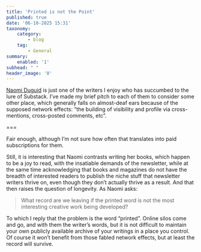 ```yaml
---
title: 'Printed is not the Point'
published: true
date: '06-10-2025 15:31'
taxonomy:
    category:
        - blog
    tag:
        - General
summary:
    enabled: '1'
subhead: " "
header_image: '0'
---
```


[Naomi Duguid](https://www.naomiduguid.com) is just one of the writers I enjoy who has succumbed to the lure of Substack. I’ve made my brief pitch to each of them to consider some other place, which generally falls on almost-deaf ears because of the supposed network effects: “the building of visibility and profile via cross-mentions, cross-posted comments, etc”. 

===

Fair enough, although I’m not sure how often that translates into paid subscriptions for them.

Still, it is interesting that Naomi contrasts writing her books, which happen to be a joy to read, with the insatiable demands of the newsletter, while at the same time acknowledging that books and magazines do not have the breadth of interested readers to publish the niche stuff that newsletter writers thrive on, even though they don’t actually thrive as a result. And that then raises the question of longevity. As Naomi asks:

> What record are we leaving if the printed word is not the most interesting creative work being developed?

To which I reply that the problem is the word “printed”. Online silos come and go, and with them the writer’s words, but it is not difficult to maintain your own publicly available archive of your writings in a place you control. Of course it won’t benefit from those fabled network effects, but at least the record will survive.
